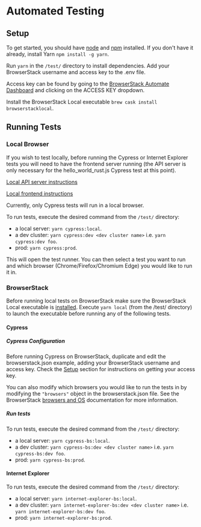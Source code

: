 # Automated Testing

## Setup

To get started, you should have [node](https://nodejs.org/en/) and [npm](https://www.npmjs.com/get-npm) installed. If you don't have it already, install Yarn `npm install -g yarn`.

Run `yarn` in the `/test/` directory to install dependencies.
Add your BrowserStack username and access key to the .env file.

Access key can be found by going to the [BrowserStack Automate Dashboard](https://automate.browserstack.com/dashboard/v2/) and clicking on the ACCESS KEY dropdown.

Install the BrowserStack Local executable `brew cask install browserstacklocal`.

## Running Tests

### Local Browser

If you wish to test locally, before running the Cypress or Internet Explorer tests you will need to have the frontend server running (the API server is only necessary for the hello_world_rust.js Cypress test at this point).

[Local API server instructions](../hello-world/README.md)

[Local frontend instructions](../frontend)

Currently, only Cypress tests will run in a local browser.

To run tests, execute the desired command from the `/test/` directory:

- a local server: `yarn cypress:local`.
- a dev cluster: `yarn cypress:dev <dev cluster name>` i.e. `yarn cypress:dev foo`.
- prod: `yarn cypress:prod`.

This will open the test runner. You can then select a test you want to run and which browser (Chrome/Firefox/Chromium Edge) you would like to run it in.

### BrowserStack

Before running local tests on BrowserStack make sure the BrowserStack Local executable is [installed](#setup).
Execute `yarn local` (from the /test/ directory) to launch the executable before running any of the following tests.

#### Cypress

##### Cypress Configuration

Before running Cypress on BrowserStack, duplicate and edit the browserstack.json example, adding your BrowserStack username and access key. Check the [Setup](#setup) section for instructions on getting your access key.

You can also modify which browsers you would like to run the tests in by modifying the `"browsers"` object in the browserstack.json file. See the BrowserStack [browsers and OS](https://www.browserstack.com/docs/automate/cypress/browsers-and-os) documentation for more information.

##### Run tests

To run tests, execute the desired command from the `/test/` directory:

- a local server: `yarn cypress-bs:local`.
- a dev cluster: `yarn cypress-bs:dev <dev cluster name>` i.e. `yarn cypress-bs:dev foo`.
- prod: `yarn cypress-bs:prod`.

#### Internet Explorer

To run tests, execute the desired command from the `/test/` directory:

- a local server: `yarn internet-explorer-bs:local`.
- a dev cluster: `yarn internet-explorer-bs:dev <dev cluster name>` i.e. `yarn internet-explorer-bs:dev foo`.
- prod: `yarn internet-explorer-bs:prod`.
